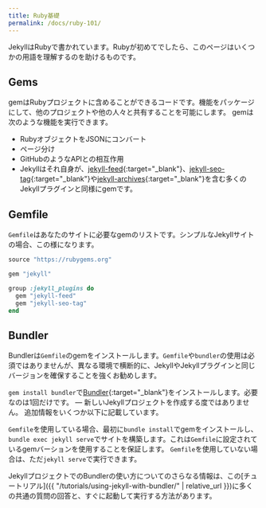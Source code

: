 ```yaml
---
title: Ruby基礎
permalink: /docs/ruby-101/
---
```

<!-- ---
title: Ruby 101
permalink: /docs/ruby-101/
--- -->

JekyllはRubyで書かれています。Rubyが初めてでしたら、このページはいくつかの用語を理解するのを助けるものです。
<!-- Jekyll is written in Ruby. If you're new to Ruby, this page is to help you get
up to speed with some of the terminology. -->

## Gems

gemはRubyプロジェクトに含めることができるコードです。機能をパッケージにして、他のプロジェクトや他の人々と共有することを可能にします。
gemは次のような機能を実行できます。
<!-- A gem is code you can include in Ruby projects. It allows you to package up functionality and share it across other projects or with other people. Gems can perform functionality such as: -->

* RubyオブジェクトをJSONにコンバート
* ページ分け
* GitHubのようなAPIとの相互作用
* Jekyllはそれ自身が、[jekyll-feed](https://github.com/jekyll/jekyll-feed){:target="_blank"}、[jekyll-seo-tag](https://github.com/jekyll/jekyll-seo-tag){:target="_blank"}や[jekyll-archives](https://github.com/jekyll/jekyll-archives){:target="_blank"}を含む多くのJekyllプラグインと同様にgemです。

<!-- * Converting a Ruby object to JSON
* Pagination
* Interacting with APIs such as GitHub
* Jekyll itself is a gem as well as many Jekyll plugins including
[jekyll-feed](https://github.com/jekyll/jekyll-feed),
[jekyll-seo-tag](https://github.com/jekyll/jekyll-seo-tag) and
[jekyll-archives](https://github.com/jekyll/jekyll-archives). -->


## Gemfile

`Gemfile`はあなたのサイトに必要なgemのリストです。シンプルなJekyllサイトの場合、この様になります。
<!-- A `Gemfile` is a list of gems required for your site. For a simple Jekyll site it might look something like this: -->

```ruby
source "https://rubygems.org"

gem "jekyll"

group :jekyll_plugins do
  gem "jekyll-feed"
  gem "jekyll-seo-tag"
end
```

## Bundler

Bundlerは`Gemfile`のgemをインストールします。`Gemfile`や`bundler`の使用は必須ではありませんが、異なる環境で横断的に、JekyllやJekyllプラグインと同じバージョンを確保することを強くお勧めします。
<!-- Bundler installs the gems in your `Gemfile`. It's not a requirement for you to use a `Gemfile` and `bundler` however it's highly recommended as it ensures you're running the same version of Jekyll and Jekyll plugins across different environments. -->

`gem install bundler`で[Bundler](https://rubygems.org/gems/bundler){:target="_blank"}をインストールします。必要なのは1回だけです。 &mdash; 新しいJekyllプロジェクトを作成する度ではありません。
追加情報をいくつか以下に記載しています。
<!-- `gem install bundler` installs [Bundler](https://rubygems.org/gems/bundler). You only need to install it once &mdash; not every time you create a new Jekyll project. Here are some additional details: -->

`Gemfile`を使用している場合、最初に`bundle install`でgemをインストールし、`bundle exec jekyll serve`でサイトを構築します。これは`Gemfile`に設定されているgemバーションを使用することを保証します。
`Gemfile`を使用していない場合は、ただ`jekyll serve`で実行できます。
<!-- If you're using a `Gemfile` you would first run `bundle install` to install the gems, then `bundle exec jekyll serve` to build your site. This guarantees you're using the gem versions set in the `Gemfile`. If you're not using a `Gemfile` you can just run `jekyll serve`. -->

JekyllプロジェクトでのBundlerの使い方についてのさらなる情報は、この[チュートリアル]({{ "/tutorials/using-jekyll-with-bundler/" | relative_url }})に多くの共通の質問の回答と、すぐに起動して実行する方法があります。
<!-- For more information about how to use Bundler in your Jekyll project, this [tutorial](/tutorials/using-jekyll-with-bundler/) should provide answers to the most common questions and explain how to get up and running quickly. -->
